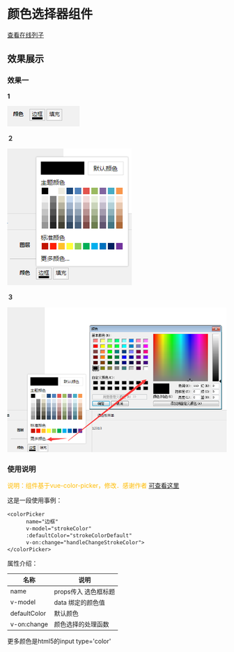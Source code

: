 # 颜色选择器组件

[查看在线列子](https://caoshengxiang.github.io/comui/#/ui/color)


## 效果展示

### 效果一

**1**

![](assets/color1.png)

**２**

![](assets/color2.png)

**３**

![](assets/color3.png)

### 使用说明

<font color=#ffbb00>说明：组件基于vue-color-picker，修改．感谢作者</font> [可查看这里](http://vue-color-picker.rxshc.com/)

这是一段使用事例：
```vue
<colorPicker
      name="边框"
      v-model="strokeColor"
      :defaultColor="strokeColorDefault"
      v-on:change="handleChangeStrokeColor">
</colorPicker>
```

属性介绍：

名称|说明
---|---
name| props传入 选色框标题
v-model| data 绑定的颜色值
defaultColor| 默认颜色
v-on:change| 颜色选择的处理函数

更多颜色是html5的input type='color'